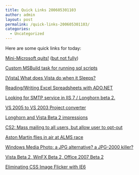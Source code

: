 ```yaml
---
title: Quick Links 200605301103
author: admin
layout: post
permalink: /quick-links-200605301103/
categories:
  - Uncategorized
---
```

Here are some quick links for today: 

[Mini-Microsoft quits!][1] ([but not fully][2]) 

[Custom MSBuild task for running sql scripts][3] 

[[Vista] What does Vista do when it Sleeps?][4] 

[Reading/Writing Excel Spreadsheets with ADO.NET][5] 

[Looking for SMTP service in IIS 7 / Longhorn beta 2.][6] 

[VS 2005 to VS 2003 Project converter][7] 

[Longhorn and Vista Beta 2 impressions][8] 

[CS2: Mass mailing to all users, but allow user to opt-out][9] 

[Aston Martin flies in air at ALMS race][10] 

[Windows Media Photo: a JPG alternative? a JPG-2000 killer?][11] 

[Vista Beta 2, WinFX Beta 2, Office 2007 Beta 2][12] 

[Eliminating CSS Image Flicker with IE6][13]

 [1]: http://weblogs.asp.net/fbouma/archive/2006/05/29/Mini_2D00_Microsoft-quits_2100_.aspx
 [2]: http://minimsft.blogspot.com/2006/05/copying-xerox-vista-mistakes-and-vp.html
 [3]: http://weblogs.asp.net/pleloup/archive/2006/05/29/Custom-MSBuild-task-for-running-sql-scripts.aspx
 [4]: http://weblogs.asp.net/jdanforth/archive/2006/05/29/449535.aspx
 [5]: http://weblogs.asp.net/scottgu/archive/2006/05/29/Reading_2F00_Writing-Excel-Spreadsheets-with-ADO.NET.aspx
 [6]: http://weblogs.asp.net/steveschofield/archive/2006/05/29/Looking-for-SMTP-service-in-IIS-7-_2F00_-Longhorn-beta-2_2E00_.aspx
 [7]: http://weblogs.asp.net/pleloup/archive/2006/05/28/VS-2005-to-VS-2003-Project-converter.aspx
 [8]: http://weblogs.asp.net/steveschofield/archive/2006/05/28/Longhorn-and-Vista-Beta-2-.aspx
 [9]: http://weblogs.asp.net/joeriksson/archive/2006/05/28/CS2_3A00_-Mass-mailing-to-all-users_2C00_-but-allow-user-to-opt-out.aspx
 [10]: http://weblogs.asp.net/ajuneja/archive/2006/05/27/Aston-Martin-flys-in-air-at-ALMS-race.aspx
 [11]: http://blogs.msdn.com/robburke/archive/2006/05/29/610130.aspx
 [12]: http://blogs.msdn.com/robburke/archive/2006/05/24/605813.aspx
 [13]: http://weblogs.asp.net/scottgu/archive/2006/05/29/Eliminating-CSS-Image-Flicker-with-IE6.aspx
